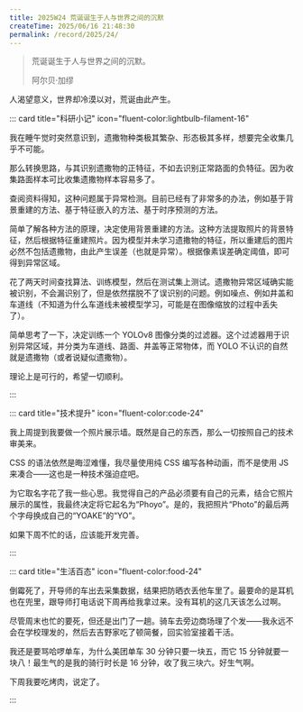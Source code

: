 ```yaml
---
title: 2025W24 荒诞诞生于人与世界之间的沉默
createTime: 2025/06/16 21:48:30
permalink: /record/2025/24/
---
```


> 荒诞诞生于人与世界之间的沉默。
>
> 阿尔贝·加缪

人渴望意义，世界却冷漠以对，荒诞由此产生。

::: card title="科研小记" icon="fluent-color:lightbulb-filament-16"

我在睡午觉时突然意识到，遗撒物种类极其繁杂、形态极其多样，想要完全收集几乎不可能。

那么转换思路，与其识别遗撒物的正特征，不如去识别正常路面的负特征。因为收集路面样本可比收集遗撒物样本容易多了。

查阅资料得知，这种问题属于异常检测。目前已经有了非常多的办法，例如基于背景重建的方法、基于特征嵌入的方法、基于时序预测的方法。

简单了解各种方法的原理，决定使用背景重建的方法。这种方法提取照片的背景特征，然后根据特征重建照片。因为模型并未学习遗撒物的特征，所以重建后的图片必然不包括遗撒物，由此产生误差（也就是异常）。根据像素误差确定阈值，即可得到异常区域。

花了两天时间查找算法、训练模型，然后在测试集上测试。遗撒物异常区域确实能被识别，不会漏识别了，但是依然摆脱不了误识别的问题。例如噪点、例如井盖和车道线（不知道为什么车道线未被模型学习，可能是在图像缩放的过程中丢失了）。

简单思考了一下，决定训练一个 YOLOv8 图像分类的过滤器。这个过滤器用于识别异常区域，并分类为车道线、路面、井盖等正常物体，而 YOLO 不认识的自然就是遗撒物（或者说疑似遗撒物）。

理论上是可行的，希望一切顺利。

:::

::: card title="技术提升" icon="fluent-color:code-24"

我上周提到我要做一个照片展示墙。既然是自己的东西，那么一切按照自己的技术审美来。

CSS 的语法依然是晦涩难懂，我尽量使用纯 CSS 编写各种动画，而不是使用 JS 来凑合——这也是一种技术强迫症吧。

为它取名字花了我一些心思。我觉得自己的产品必须要有自己的元素，结合它照片展示的属性，我最终决定将它起名为“Phoyo”。是的，我把照片“Photo”的最后两个字母换成自己的“YOAKE”的“YO”。

如果下周不忙的话，应该能开发完善。

:::

::: card title="生活百态" icon="fluent-color:food-24"

倒霉死了，开导师的车出去采集数据，结果把防晒衣丢他车里了。最要命的是耳机也在兜里，跟导师打电话说下周再给我拿过来。没有耳机的这几天该怎么过啊。

尽管周末也忙的要死，但还是出门了一趟。骑车去旁边商场理了个发——我永远不会在学校理发的，然后去吉野家吃了顿简餐，回实验室接着干活。

我还是要骂哈啰单车，为什么美团单车 30 分钟只要一块五，而它 15 分钟就要一块八！最生气的是我的骑行时长是 16 分钟，收了我三块六。好生气啊。

下周我要吃烤肉，说定了。

:::
